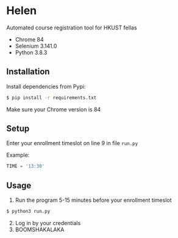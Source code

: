 # Helen
Automated course registration tool for HKUST fellas

* Chrome 84
* Selenium 3.141.0
* Python 3.8.3

## Installation
Install dependencies from Pypi:
```sh
$ pip install -r requirements.txt
```
Make sure your Chrome version is 84

## Setup
Enter your enrollment timeslot on line 9 in file `run.py`

Example:
```python
TIME = '13:30'
```


## Usage
1. Run the program 5-15 minutes before your enrollment timeslot
```sh
$ python3 run.py
```
2. Log in by your credentials
3. BOOMSHAKALAKA

